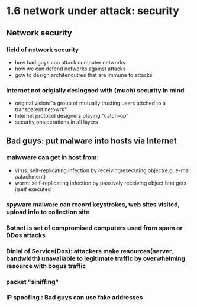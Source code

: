 # 1.6 network under attack: security
## Network security
### field of network security
- how bad guys can attack computer networks
- how we can defend networks against attacks
- gow to design architencutres that are immune to attacks

### internet not origially desingned with (much) security in mind
- original vision:"a group of mutually trusting users attched to a transparent netowrk"
- Internet protocol designers playing "catch-up"
- security onsiderations in all layers


## Bad guys: put malware into hosts via Internet
### malwware can get in host from:
- virus: self-replicating infection by receiving/executing object(e.g. e-mail aatachment)
- worm: self-replicating infection by passively receiving object htat gets itself executed

### spyware malware can record keystrokes, web sites visited, upload info to collection site

### Botnet is set of compromised computers used from spam or DDos attacks

### Dinial of Service(Dos): attackers make resources(server, bandwidth) unavailable to legitimate traffic by overwhelming resource with bogus traffic

### packet "siniffing"

### IP spoofing : Bad guys can use fake addresses